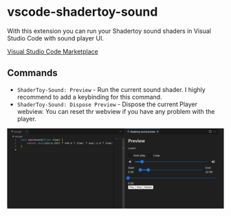 # vscode-shadertoy-sound

With this extension you can run your Shadertoy sound shaders in Visual Studio Code with sound player UI.

[Visual Studio Code Marketplace](https://marketplace.visualstudio.com/items?itemName=hatookov.shadertoy-sound)

## Commands

- `ShaderToy-Sound: Preview` - Run the current sound shader. I highly recommend to add a keybinding for this command.
- `ShaderToy-Sound: Dispose Preview` - Dispose the current Player webview. You can reset thr webview if you have any problem with the player.

![Shadertoy Sound](./demo.png)